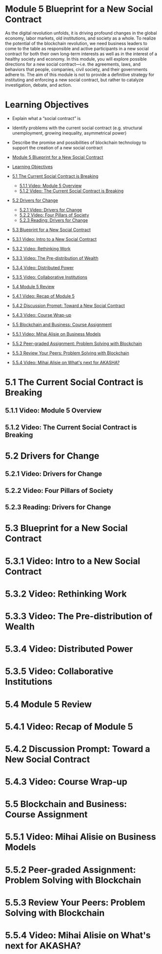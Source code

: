 # Module 5 Blueprint for a New Social Contract

As the digital revolution unfolds, it is driving profound changes in the global economy, labor markets, old institutions, and society as a whole. To realize the potential of the blockchain revolution, we need business leaders to come to the table as responsible and active participants in a new social contract for both their own long-term interests as well as in the interest of a healthy society and economy. In this module, you will explore possible directions for a new social contract—i.e. the agreements, laws, and behaviors that people, companies, civil society, and their governments adhere to. The aim of this module is not to provide a definitive strategy for instituting and enforcing a new social contract, but rather to catalyze investigation, debate, and action.

# Learning Objectives
- Explain what a “social contract” is
- Identify problems with the current social contract (e.g. structural unemployment, growing inequality, asymmetrical power)
- Describe the promise and possibilities of blockchain technology to support the creation of a new social contract

- [Module 5 Blueprint for a New Social Contract](#module-5-blueprint-for-a-new-social-contract)
- [Learning Objectives](#learning-objectives)
- [5.1 The Current Social Contract is Breaking](#51-the-current-social-contract-is-breaking)
  - [5.1.1 Video: Module 5 Overview](#511-video-module-5-overview)
  - [5.1.2 Video: The Current Social Contract is Breaking](#512-video-the-current-social-contract-is-breaking)
- [5.2 Drivers for Change](#52-drivers-for-change)
  - [5.2.1 Video: Drivers for Change](#521-video-drivers-for-change)
  - [5.2.2 Video: Four Pillars of Society](#522-video-four-pillars-of-society)
  - [5.2.3 Reading: Drivers for Change](#523-reading-drivers-for-change)
- [5.3 Blueprint for a New Social Contract](#53-blueprint-for-a-new-social-contract)
- [5.3.1 Video: Intro to a New Social Contract](#531-video-intro-to-a-new-social-contract)
- [5.3.2 Video: Rethinking Work](#532-video-rethinking-work)
- [5.3.3 Video: The Pre-distribution of Wealth](#533-video-the-pre-distribution-of-wealth)
- [5.3.4 Video: Distributed Power](#534-video-distributed-power)
- [5.3.5 Video: Collaborative Institutions](#535-video-collaborative-institutions)
- [5.4 Module 5 Review](#54-module-5-review)
- [5.4.1 Video: Recap of Module 5](#541-video-recap-of-module-5)
- [5.4.2 Discussion Prompt: Toward a New Social Contract](#542-discussion-prompt-toward-a-new-social-contract)
- [5.4.3 Video: Course Wrap-up](#543-video-course-wrap-up)
- [5.5 Blockchain and Business: Course Assignment](#55-blockchain-and-business-course-assignment)
- [5.5.1 Video: Mihai Alisie on Business Models](#551-video-mihai-alisie-on-business-models)
- [5.5.2 Peer-graded Assignment: Problem Solving with Blockchain](#552-peer-graded-assignment-problem-solving-with-blockchain)
- [5.5.3 Review Your Peers: Problem Solving with Blockchain](#553-review-your-peers-problem-solving-with-blockchain)
- [5.5.4 Video: Mihai Alisie on What's next for AKASHA?](#554-video-mihai-alisie-on-whats-next-for-akasha)




# 5.1 The Current Social Contract is Breaking

## 5.1.1 Video: Module 5 Overview


## 5.1.2 Video: The Current Social Contract is Breaking




# 5.2 Drivers for Change


## 5.2.1 Video: Drivers for Change



## 5.2.2 Video: Four Pillars of Society



## 5.2.3 Reading: Drivers for Change


# 5.3 Blueprint for a New Social Contract


# 5.3.1 Video: Intro to a New Social Contract


# 5.3.2 Video: Rethinking Work


# 5.3.3 Video: The Pre-distribution of Wealth


# 5.3.4 Video: Distributed Power


# 5.3.5 Video: Collaborative Institutions

# 5.4 Module 5 Review


# 5.4.1 Video: Recap of Module 5


# 5.4.2 Discussion Prompt: Toward a New Social Contract


# 5.4.3 Video: Course Wrap-up

# 5.5 Blockchain and Business: Course Assignment


# 5.5.1 Video: Mihai Alisie on Business Models


# 5.5.2 Peer-graded Assignment: Problem Solving with Blockchain


# 5.5.3 Review Your Peers: Problem Solving with Blockchain

# 5.5.4 Video: Mihai Alisie on What's next for AKASHA?